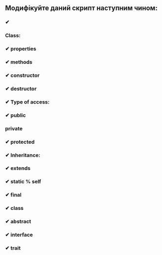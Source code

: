 ## Модифікуйте даний скрипт наступним чином:

### ✔ 
### Class:
###     ✔ properties
###     ✔ methods
###     ✔ constructor
###     ✔ destructor
###
###     ✔ Type of access:
###         ✔ public 
###         private
###         ✔ protected
###     
###     ✔ Inheritance:
###         ✔ extends
###         ✔ static % self
###         ✔ final
###         ✔ class
###         ✔ abstract
###         ✔ interface
###         ✔ trait

